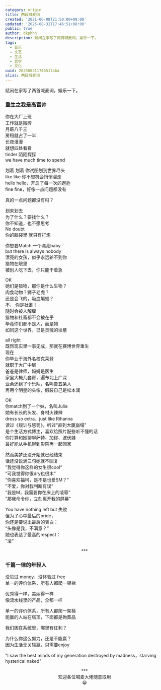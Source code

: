 ```yaml
---
category: origin
title: 两段喊麦词
created: '2021-06-08T21:50:00+08:00'
updated: '2025-08-31T17:46:51+08:00'
public: true
author: dkphhh
description: 赋闲在家写了两首喊麦词，娱乐一下。
tags:
  - 音乐
  - 文艺
  - 生活
  - 哲学
  - 文化
uuid: 20250831174651laba
alias: 两段喊麦词
---
```


赋闲在家写了两首喊麦词，娱乐一下。<br>

<h3>重生之我是高富帅</h3>

你在大厂上班<br>
工作就是搬砖<br>
月薪八千三<br>
房租就占了一半<br>
长夜漫漫<br>
就想四处看看<br>
tinder 陌陌探探<br>
we have much time to spend<br>

<p>
划着 划着 你试图划到世界尽头 <br>
like like 你不想机会悄悄溜走<br>
hello hello，开启了每一次的邂逅<br>
fine fine，好像一点问题都没有<br>
<p>
真的一点问题都没有吗？<br>
<p>
划来划去<br>
为了什么？要找什么？<br>
你不知道，也不愿思考<br>
No doubt <br>
你的脑袋里 就只有打炮<br>
<p>
你想要Match 一个漂亮baby<br>
but there is always nobody <br>
漂亮的女孩，似乎永远轮不到你<br>
猎物在眼里<br>
被别人吃下去，你只能干着急<br>
<p>
OK<br>
她们是猎物，那你是什么生物？<br>
肉食动物？狮子老虎？<br>
还是会飞的，吸血蝙蝠？<br>
不， 你是社畜！<br>
随时会被人解雇<br>
猎物和社畜都不会被在乎<br>
毕竟你们都不是人，而是物<br>
如同这个世界，已是灵魂的坟墓<br>
<p>
all right<br>
既然现实里一事无成，那就在赛博世界重生<br>
现在<br>
你毕业于海外名校克莱登<br>
就职于大厂中层<br>
爸爸是律师，妈妈是医生<br>
家里大概几套房，遍布北上广深<br>
业余还组了个乐队，名叫告五条人<br>
再用个明星的头像，假装自己是松本润<br>
<p>
OK<br>
你match到了一个妹，名叫Julia<br>
她有长长的头发、身材火辣辣<br>
dress so extra，just like Rihanna<br>
读过《规训与惩罚》，听过“直到大厦崩塌”<br>
是个生活方式博主，喜欢给照片配些听不懂的话<br>
你打算和她聊聊萨特、加缪、波伏娃<br>
最好能从手机聊到影院再一起回家<br>
<p>
然而美梦还没开始就已经结束<br>
话还没说满三句她就不回复<br>
”我觉得你这样的女生很cool“<br>
”可我觉得你很dry也很木“<br>
”你喜欢福柯，是不是也爱SM？“<br>
”不爱，你对我判断有误“<br>
”我是M，我需要你在床上的凌辱“<br>
”那我命令你，立刻离开我的屏幕“<br>
<p>
You have nothing left but 失败<br>
但为了心中最后的pride，<br>
你还是要说出最后的表白：<br>
“头像是我，不满意？”<br>
她也表达了最高的respect：<br>
”滚“<br>

<p><center>***</center><p>

<h3>千篇一律的年轻人</h3>

没见过 money，没体验过 free<br>
单一的评价体系，所有人都爬一架梯<br>

<p>
优秀得一样，美丽得一样<br>
像流水线里的产品，全都一样<br>
<p>
单一的评价体系，所有人都爬一架梯<br>
能赢的人站在塔顶，下面都是殉葬品<br>
<p>
我们困在系统里，哪里有红利？<br>
<p>
为什么你这么努力，还是不能赢？<br>
因为生活无关输赢，只需要enjoy<br>
<p>
"I saw the best minds of my generation destroyed by madness，starving hysterical naked"<br>
<p>
<center>***<br>欢迎各位喊麦大佬随意取用<br>😀</center>
